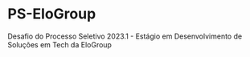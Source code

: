 ﻿# PS-EloGroup
Desafio do Processo Seletivo 2023.1 - Estágio em Desenvolvimento de Soluções em Tech da EloGroup
